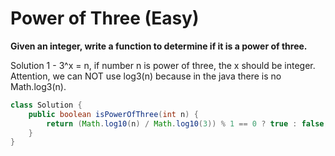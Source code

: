 # Power of Three (Easy)

**Given an integer, write a function to determine if it is a power of three.**

Solution 1 - 3^x = n, if number n is power of three, the x should be integer. Attention, we can NOT use log3(n) because in the java there is no Math.log3(n).
```java
class Solution {
    public boolean isPowerOfThree(int n) {
        return (Math.log10(n) / Math.log10(3)) % 1 == 0 ? true : false;
    }
}
```
